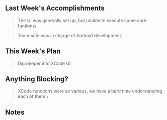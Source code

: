 ## Last Week's Accomplishments

> The UI was generally set up, but unable to execute some core funtions\

> Teammate was in charge of Android development

## This Week's Plan

> Dig deeper into XCode UI


## Anything Blocking?

> XCode functions were so various, we have a hard time understanding each of them \

## Notes

